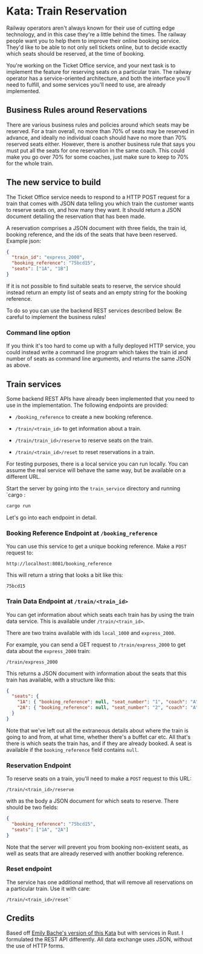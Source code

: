 # Kata: Train Reservation

Railway operators aren't always known for their use of cutting edge technology,
and in this case they're a little behind the times. The railway people want you
to help them to improve their online booking service. They'd like to be able to
not only sell tickets online, but to decide exactly which seats should be
reserved, at the time of booking.

You're working on the Ticket Office service, and your next task is to implement
the feature for reserving seats on a particular train. The railway operator has
a service-oriented architecture, and both the interface you'll need to fulfill,
and some services you'll need to use, are already implemented.

## Business Rules around Reservations

There are various business rules and policies around which seats may be
reserved. For a train overall, no more than 70% of seats may be reserved in
advance, and ideally no individual coach should have no more than 70% reserved
seats either. However, there is another business rule that says you must put
all the seats for one reservation in the same coach. This could make you go
over 70% for some coaches, just make sure to keep to 70% for the whole train.

## The new service to build

The Ticket Office service needs to respond to a HTTP POST request for a train
that comes with JSON data telling you which train the customer wants to reserve
seats on, and how many they want. It should return a JSON document detailing
the reservation that has been made.

A reservation comprises a JSON document with three fields, the train id,
booking reference, and the ids of the seats that have been reserved. Example
json:

```json
{
  "train_id": "express_2000",
  "booking_reference": "75bcd15",
  "seats": ["1A", "1B"]
}
```

If it is not possible to find suitable seats to reserve, the service should
instead return an empty list of seats and an empty string for the booking
reference.

To do so you can use the backend REST services described below. Be careful to
implement the business rules!

### Command line option

If you think it's too hard to come up with a fully deployed HTTP service, you
could instead write a command line program which takes the train id and number
of seats as command line arguments, and returns the same JSON as above.

## Train services

Some backend REST APIs have already been implemented that you need to use in
the implementation. The following endpoints are provided:

- `/booking_reference` to create a new booking reference.

- `/train/<train_id>` to get information about a train.

- `/train/train_id>/reserve` to reserve seats on the train.

- `/train/<train_id>/reset` to reset reservations in a train.

For testing purposes, there is a local service you can run locally. You can
assume the real service will behave the same way, but be available on a
different URL.

Start the server by going into the `train_service` directory and running `cargo :

```bash
cargo run
```

Let's go into each endpoint in detail.

### Booking Reference Endpoint at `/booking_reference`

You can use this service to get a unique booking reference. Make a `POST`
request to:

```
http://localhost:8081/booking_reference
```

This will return a string that looks a bit like this:

```
75bcd15
```

### Train Data Endpoint at `/train/<train_id>`

You can get information about which seats each train has by using the train
data service. This is available under `/train/<train_id>`.

There are two trains available with ids `local_1000` and `express_2000`.

For example, you can send a GET request to `/train/express_2000` to get data about
the `express_2000` train:

```
/train/express_2000
```

This returns a JSON document with information about the seats that this train
has available, with a structure like this:

```json
{
  "seats": {
    "1A": { "booking_reference": null, "seat_number": "1", "coach": "A" },
    "2A": { "booking_reference": null, "seat_number": "2", "coach": "A" }
  }
}
```

Note that we've left out all the extraneous details about where the train is
going to and from, at what time, whether there's a buffet car etc. All that's
there is which seats the train has, and if they are already booked. A seat is
available if the `booking_reference` field contains `null`.

### Reservation Endpoint

To reserve seats on a train, you'll need to make a `POST` request to this URL:

```
/train/<train_id>/reserve
```

with as the body a JSON document for which seats to reserve. There should be
two fields:

```json
{
  "booking_reference": "75bcd15",
  "seats": ["1A", "2A"]
}
```

Note that the server will prevent you from booking non-existent seats, as well
as seats that are already reserved with another booking reference.

### Reset endpoint

The service has one additional method, that will remove all reservations on a
particular train. Use it with care:

```
/train/<train_id>/reset`
```

## Credits

Based off [Emily Bache's version of this
Kata](https://github.com/emilybache/KataTrainReservation) but with services in
Rust. I formulated the REST API differently. All data exchange uses JSON,
without the use of HTTP forms.
